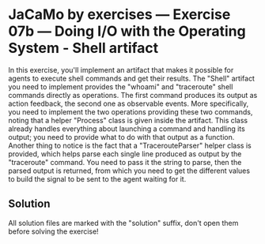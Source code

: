 # JaCaMo by exercises — Exercise 07b — Doing I/O with the Operating System - Shell artifact

In this exercise,
you'll implement an artifact that makes it possible for agents to execute shell commands and get their results.
The "Shell" artifact you need to implement provides the "whoami" and "traceroute" shell commands directly as operations.
The first command produces its output as action feedback, the second one as observable events.
More specifically, you need to implement the two operations providing these two commands,
noting that a helper "Process" class is given inside the artifact.
This class already handles everything about launching a command and handling its output;
you need to provide what to do with that output as a function.
Another thing to notice is the fact that a "TracerouteParser" helper class is provided,
which helps parse each single line produced as output by the "traceroute" command.
You need to pass it the string to parse, then the parsed output is returned,
from which you need to get the different values to build the signal to be sent to the agent waiting for it.

## Solution

All solution files are marked with the "solution" suffix, don't open them before solving the exercise!